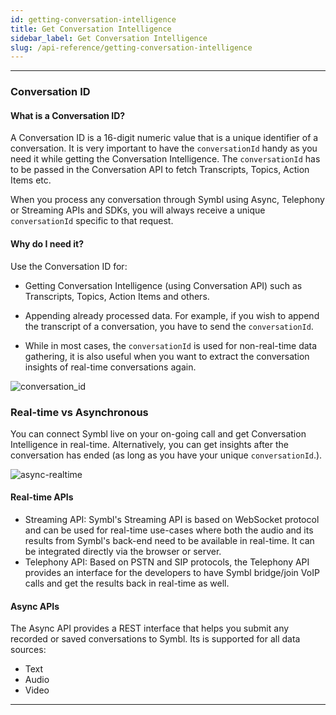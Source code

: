```yaml
---
id: getting-conversation-intelligence
title: Get Conversation Intelligence
sidebar_label: Get Conversation Intelligence
slug: /api-reference/getting-conversation-intelligence
---
```

---

### Conversation ID
#### What is a Conversation ID?
A Conversation ID is a 16-digit numeric value that is a unique identifier of a conversation. It is very important to have the `conversationId` handy as you need it while getting the Conversation Intelligence. The `conversationId` has to be passed in the Conversation API to fetch Transcripts, Topics, Action Items etc. 

When you process any conversation through Symbl using Async, Telephony or Streaming APIs and SDKs, you will always receive a unique `conversationId` specific to that request. 

#### Why do I need it?
Use the Conversation ID for:

- Getting Conversation Intelligence (using Conversation API) such as Transcripts, Topics, Action Items and others. 

- Appending already processed data. For example, if you wish to append the transcript of a conversation, you have to send the `conversationId`. 

- While in most cases, the `conversationId` is used for non-real-time data gathering, it is also useful when you want to extract the conversation insights of real-time conversations again.

![conversation_id](/img/conversation_id.png)


### Real-time vs Asynchronous

You can connect Symbl live on your on-going call and get Conversation Intelligence in real-time. 
Alternatively, you can get insights after the conversation has ended (as long as you have your unique `conversationId`.).
<br/>

![async-realtime](/img/async-realtime-flow-diagram1.png)
#### Real-time APIs
- Streaming API: Symbl's Streaming API is based on WebSocket protocol and can be used for real-time use-cases where both the audio and its results from Symbl's back-end need to be available in real-time. It can be integrated directly via the browser or server.
- Telephony API: Based on PSTN and SIP protocols, the Telephony API provides an interface for the developers to have Symbl bridge/join VoIP calls and get the results back in real-time as well. 

#### Async APIs
The Async API provides a REST interface that helps you submit any recorded or saved conversations to Symbl. Its is supported for all data sources:

- Text
- Audio
- Video


---
